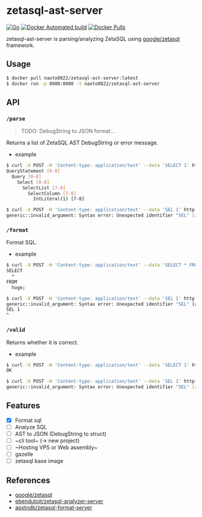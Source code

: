 # zetasql-ast-server

[![Go](https://github.com/naoto0822/zetasql-ast-server/actions/workflows/go.yml/badge.svg)](https://github.com/naoto0822/zetasql-ast-server/actions/workflows/go.yml)
[![Docker Automated build](https://img.shields.io/docker/automated/naoto0822/zetasql-ast-server.svg?style=flat-square)](https://hub.docker.com/r/naoto0822/zetasql-ast-server/)
[![Docker Pulls](https://img.shields.io/docker/pulls/naoto0822/zetasql-ast-server.svg?style=flat-square)](https://hub.docker.com/r/naoto0822/zetasql-ast-server/)

zetasql-ast-server is parsing/analyzing ZetaSQL using [google/zetasql](https://github.com/google/zetasql) framework.

## Usage

```sh
$ docker pull naoto0822/zetasql-ast-server:latest
$ docker run -p 8080:8080 -t naoto0822/zetasql-ast-server
```

## API

### `/parse`

> TODO: DebugString to JSON format...

Returns a list of ZetaSQL AST DebugString or error message.

- example
```sh
$ curl -X POST -H 'Content-type: application/text' --data 'SELECT 1' http://localhost:8080/parse
QueryStatement [0-8]
  Query [0-8]
    Select [0-8]
      SelectList [7-8]
        SelectColumn [7-8]
          IntLiteral(1) [7-8]

$ curl -X POST -H 'Content-type: application/text' --data 'SEL 1' http://localhost:8080/parse
generic::invalid_argument: Syntax error: Unexpected identifier "SEL" [zetasql.ErrorLocation] { line: 1 column: 1 }
```

### `/format`

Format SQL.

- example
```sh
$ curl -X POST -H 'Content-type: application/text' --data 'SELECT * FROM hoge' http://localhost:8080/format
SELECT
  *
FROM
  hoge;

$ curl -X POST -H 'Content-type: application/text' --data 'SEL 1' http://localhost:8080/format
generic::invalid_argument: Syntax error: Unexpected identifier "SEL" [at 1:1]
SEL 1
^
```

### `/valid`

Returns whether it is correct.

- example
```sh
$ curl -X POST -H 'Content-type: application/text' --data 'SELECT 1' http://localhost:8080/valid
OK

$ curl -X POST -H 'Content-type: application/text' --data 'SEL 1' http://localhost:8080/valid
generic::invalid_argument: Syntax error: Unexpected identifier "SEL" [zetasql.ErrorLocation] { line: 1 column: 1 }
```

## Features

- [x] Format sql
- [ ] Analyze SQL
- [ ] AST to JSON (DebugString to struct)
- [ ] ~cli tool~ (-> new project)
- [ ] ~Hosting VPS or Web assembly~
- [ ] gazelle
- [ ] zetasql base image

## References

- [google/zetasql](https://github.com/google/zetasql)
- [ebendutoit/zetasql-analyzer-server](https://github.com/ebendutoit/zetasql-analyzer-server)
- [apstndb/zetasql-format-server](https://github.com/apstndb/zetasql-format-server)

